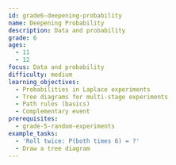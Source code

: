 ```yaml
---
id: grade6-deepening-probability
name: Deepening Probability
description: Data and probability
grade: 6
ages:
  - 11
  - 12
focus: Data and probability
difficulty: medium
learning_objectives:
  - Probabilities in Laplace experiments
  - Tree diagrams for multi-stage experiments
  - Path rules (basics)
  - Complementary event
prerequisites:
  - grade-5-random-experiments
example_tasks:
  - 'Roll twice: P(both times 6) = ?'
  - Draw a tree diagram
---
```

